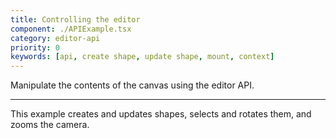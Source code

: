 ```yaml
---
title: Controlling the editor
component: ./APIExample.tsx
category: editor-api
priority: 0
keywords: [api, create shape, update shape, mount, context]
---
```


Manipulate the contents of the canvas using the editor API.

---

This example creates and updates shapes, selects and rotates them, and zooms the camera.

